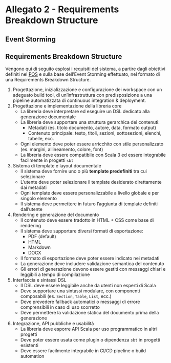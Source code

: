 # Allegato 2 - Requirements Breakdown Structure

## Event Storming

## Requirements Breakdown Structure

Vengono qui di seguito esplosi i requisiti del sistema, a partire dagli obiettivi definiti nel [POS](../process/Allegato-1.md) e sulla base dell’Event Storming effettuato, nel formato di una Requirements Breakdown Structure.

1. Progettazione, inizializzazione e configurazione dei workspace con un adeguato build tool, di un’infrastruttura con predisposizione a una pipeline automatizzata di continuous integration & deployment.
2. Progettazione e implementazione della libreria core
   - La libreria deve interpretare ed eseguire un DSL dedicato alla generazione documentale
   - La libreria deve supportare una struttura gerarchica dei contenuti:
       - Metadati (es. titolo documento, autore, data, formato output)
       - Contenuto principale: testo, titoli, sezioni, sottosezioni, elenchi, tabelle, ecc.
   - Ogni elemento deve poter essere arricchito con stile personalizzato (es. margini, allineamento, colore, font)
   - La libreria deve essere compatibile con Scala 3 ed essere integrabile facilmente in progetti `sbt`
3. Sistema di template e layout documentale
   - Il sistema deve fornire uno o più **template predefiniti** tra cui selezionare
   - L’utente deve poter selezionare il template desiderato direttamente dai metadati
   - Ogni template deve essere personalizzabile a livello globale e per singolo elemento
   - Il sistema deve permettere in futuro l’aggiunta di template definiti dall’utente
4. Rendering e generazione del documento
   - Il contenuto deve essere tradotto in HTML + CSS come base di rendering
   - Il sistema deve supportare diversi formati di esportazione:
       - PDF (default)
       - HTML
       - Markdown
       - DOCX 
   - Il formato di esportazione deve poter essere indicato nei metadati
   - La generazione deve includere validazione semantica del contenuto
   - Gli errori di generazione devono essere gestiti con messaggi chiari e leggibili a tempo di compilazione
5. Interfaccia e sintassi DSL
   - Il DSL deve essere leggibile anche da utenti non esperti di Scala
   - Deve supportare una sintassi modulare, con componenti composabili (es. `Section`, `Table`, `List`, ecc.)
   - Deve prevedere fallback automatici o messaggi di errore comprensibili in caso di uso scorretto
   - Deve permettere la validazione statica del documento prima della generazione
6. Integrazione, API pubbliche e usabilità
   - La libreria deve esporre API Scala per uso programmatico in altri progetti
   - Deve poter essere usata come plugin o dipendenza `sbt` in progetti esistenti
   - Deve essere facilmente integrabile in CI/CD pipeline o build automation
